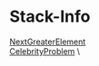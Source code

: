 # Stack-Info 
[NextGreaterElement](https://github.com/mkeshav218/DSA/blob/master/src/stack/NextGreaterElement.java) \
[CelebrityProblem](https://github.com/mkeshav218/DSA/blob/master/src/stack/CelebrityProblem.java) \
